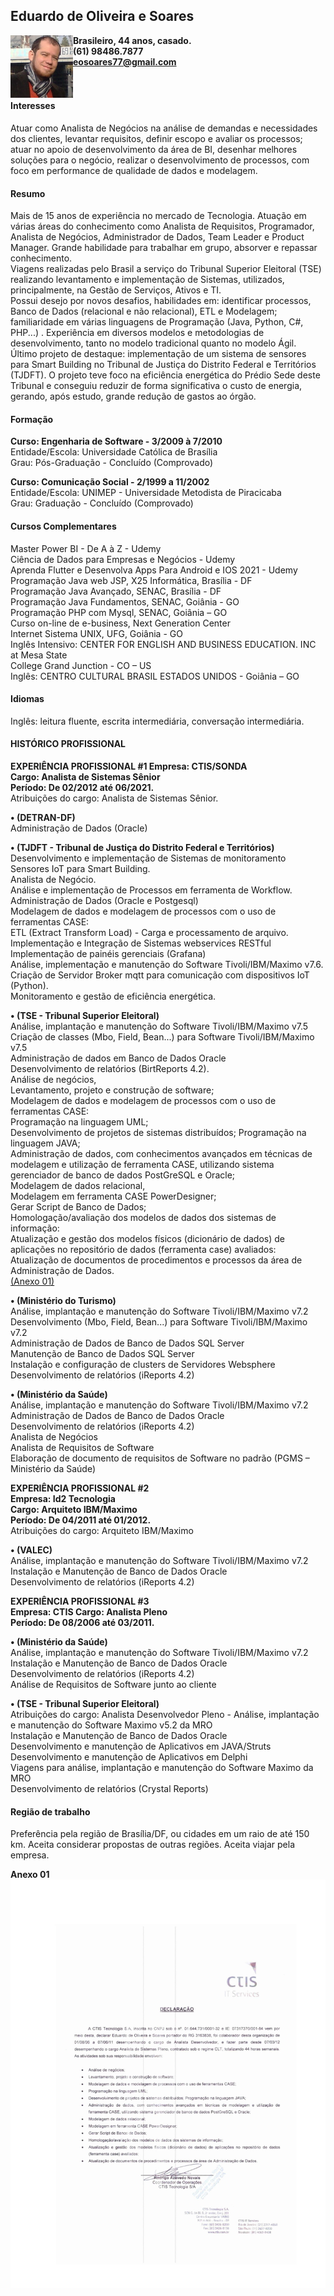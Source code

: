 ## Eduardo de Oliveira e Soares

<img align="left" width="100" height="100" src="/img/EduSoares.jpeg">  

**Brasileiro, 44 anos, casado.  
(61) 98486.7877  
eosoares77@gmail.com**  
<br>
<br>

#### Interesses  

Atuar como Analista de Negócios na análise de demandas e necessidades dos clientes, levantar
requisitos, definir escopo e avaliar os processos; atuar no apoio de desenvolvimento da área de BI,
desenhar melhores soluções para o negócio, realizar o desenvolvimento de processos, com foco em
performance de qualidade de dados e modelagem.

#### Resumo

Mais de 15 anos de experiência no mercado de Tecnologia. Atuação em várias áreas do conhecimento
como Analista de Requisitos, Programador, Analista de Negócios, Administrador de Dados, Team
Leader e Product Manager. Grande habilidade para trabalhar em grupo, absorver e repassar
conhecimento.  
Viagens realizadas pelo Brasil a serviço do Tribunal Superior Eleitoral (TSE) realizando levantamento e
implementação de Sistemas, utilizados, principalmente, na Gestão de Serviços, Ativos e TI.  
Possui desejo por novos desafios, habilidades em: identificar processos, Banco de Dados (relacional e
não relacional), ETL e Modelagem; familiaridade em várias linguagens de Programação (Java, Python,
C#, PHP...) . Experiência em diversos modelos e metodologias de desenvolvimento, tanto no modelo
tradicional quanto no modelo Ágil.  
Último projeto de destaque: implementação de um sistema de sensores para Smart Building no Tribunal
de Justiça do Distrito Federal e Territórios (TJDFT). O projeto teve foco na eficiência energética do
Prédio Sede deste Tribunal e conseguiu reduzir de forma significativa o custo de energia, gerando, após
estudo, grande redução de gastos ao órgão.

#### Formação

**Curso: Engenharia de Software - 3/2009 à 7/2010**  
Entidade/Escola: Universidade Católica de Brasília  
Grau: Pós-Graduação - Concluído (Comprovado)  

**Curso: Comunicação Social - 2/1999 a 11/2002**  
Entidade/Escola: UNIMEP - Universidade Metodista de Piracicaba  
Grau: Graduação - Concluído (Comprovado)  

#### Cursos Complementares

Master Power BI - De A à Z - Udemy  
Ciência de Dados para Empresas e Negócios - Udemy  
Aprenda Flutter e Desenvolva Apps Para Android e IOS 2021 - Udemy  
Programação Java web JSP, X25 Informática, Brasília - DF  
Programação Java Avançado, SENAC, Brasília - DF  
Programação Java Fundamentos, SENAC, Goiânia - GO  
Programação PHP com Mysql, SENAC, Goiânia – GO  
Curso on-line de e-business, Next Generation Center  
Internet Sistema UNIX, UFG, Goiânia - GO  
Inglês Intensivo: CENTER FOR ENGLISH AND BUSINESS EDUCATION. INC at Mesa State  
College Grand Junction - CO – US  
Inglês: CENTRO CULTURAL BRASIL ESTADOS UNIDOS - Goiânia – GO  

#### Idiomas

Inglês: leitura fluente, escrita intermediária, conversação intermediária.  

#### HISTÓRICO PROFISSIONAL

**EXPERIÊNCIA PROFISSIONAL #1 Empresa: CTIS/SONDA**  
**Cargo: Analista de Sistemas Sênior**   
**Período: De 02/2012 até 06/2021.**  
Atribuições do cargo: Analista de Sistemas Sênior.  

**• (DETRAN-DF)**  
Administração de Dados (Oracle)  

**• (TJDFT - Tribunal de Justiça do Distrito Federal e Territórios)**  
Desenvolvimento e implementação de Sistemas de monitoramento Sensores IoT para Smart Building.  
Analista de Negócio.  
Análise e implementação de Processos em ferramenta de Workflow.  
Administração de Dados (Oracle e Postgesql)  
Modelagem de dados e modelagem de processos com o uso de ferramentas CASE:  
ETL (Extract Transform Load) - Carga e processamento de arquivo.  
Implementação e Integração de Sistemas webservices RESTful  
Implementação de painéis gerenciais (Grafana)  
Análise, implementação e manutenção do Software Tivoli/IBM/Maximo v7.6.  
Criação de Servidor Broker mqtt para comunicação com dispositivos IoT (Python).  
Monitoramento e gestão de eficiência energética.  
  
**• (TSE - Tribunal Superior Eleitoral)**  
Análise, implantação e manutenção do Software Tivoli/IBM/Maximo v7.5  
Criação de classes (Mbo, Field, Bean...) para Software Tivoli/IBM/Maximo v7.5  
Administração de dados em Banco de Dados Oracle  
Desenvolvimento de relatórios (BirtReports 4.2).  
Análise de negócios,  
Levantamento, projeto e construção de software;  
Modelagem de dados e modelagem de processos com o uso de ferramentas CASE:  
Programação na linguagem UML;  
Desenvolvimento de projetos de sistemas distribuídos; Programação na linguagem JAVA;  
Administração de dados, com conhecimentos avançados em técnicas de modelagem e
utilização de ferramenta CASE, utilizando sistema gerenciador de banco de dados
PostGreSQL e Oracle;  
Modelagem de dados relacional,  
Modelagem em ferramenta CASE PowerDesigner;  
Gerar Script de Banco de Dados;  
Homologação/avaliação dos modelos de dados dos sistemas de informação:  
Atualização e gestão dos modelos físicos (dicionário de dados) de aplicações no repositório de
dados (ferramenta case) avaliados:  
Atualização de documentos de procedimentos e processos da área de Administração de
Dados.  
[(Anexo 01)](#declaracao)

**• (Ministério do Turismo)**  
Análise, implantação e manutenção do Software Tivoli/IBM/Maximo v7.2  
Desenvolvimento (Mbo, Field, Bean...) para Software Tivoli/IBM/Maximo v7.2  
Administração de Dados de Banco de Dados SQL Server  
Manutenção de Banco de Dados SQL Server  
Instalação e configuração de clusters de Servidores Websphere  
Desenvolvimento de relatórios (iReports 4.2)  

**• (Ministério da Saúde)**  
Análise, implantação e manutenção do Software Tivoli/IBM/Maximo v7.2  
Administração de Dados de Banco de Dados Oracle  
Desenvolvimento de relatórios (iReports 4.2)  
Analista de Negócios  
Analista de Requisitos de Software  
Elaboração de documento de requisitos de Software no padrão (PGMS – Ministério da Saúde)  

**EXPERIÊNCIA PROFISSIONAL #2   
Empresa: Id2 Tecnologia   
Cargo: Arquiteto IBM/Maximo  
Período: De 04/2011 até 01/2012.**  
Atribuições do cargo: Arquiteto IBM/Maximo  

**• (VALEC)**  
Análise, implantação e manutenção do Software Tivoli/IBM/Maximo v7.2  
Instalação e Manutenção de Banco de Dados Oracle  
Desenvolvimento de relatórios (iReports 4.2)  
 
**EXPERIÊNCIA PROFISSIONAL #3  
Empresa: CTIS Cargo: Analista Pleno  
Período: De 08/2006 até 03/2011.**  

**• (Ministério da Saúde)**  
Análise, implantação e manutenção do Software Tivoli/IBM/Maximo v7.2  
Instalação e Manutenção de Banco de Dados Oracle  
Desenvolvimento de relatórios (iReports 4.2)  
Análise de Requisitos de Software junto ao cliente  

**• (TSE - Tribunal Superior Eleitoral)**  
Atribuições do cargo: Analista Desenvolvedor Pleno - Análise, implantação e manutenção do
Software Maximo v5.2 da MRO  
Instalação e Manutenção de Banco de Dados Oracle  
Desenvolvimento e manutenção de Aplicativos em JAVA/Struts  
Desenvolvimento e manutenção de Aplicativos em Delphi  
Viagens para análise, implantação e manutenção do Software Maximo da MRO  
Desenvolvimento de relatórios (Crystal Reports)  

#### Região de trabalho  

Preferência pela região de Brasília/DF, ou cidades em um raio de até 150 km. Aceita considerar
propostas de outras regiões. Aceita viajar pela empresa.  
  
  
<a name="declaracao">**Anexo 01**</a>  
![Declaração](/img/EduardoSoaresDeclaracao-1.jpg "Declaração SONDA/CTIS")

